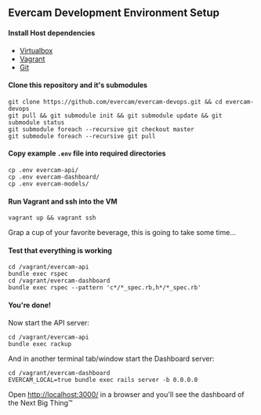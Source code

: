 ## Evercam Development Environment Setup

#### Install Host dependencies

* [Virtualbox](https://www.virtualbox.org/wiki/Downloads)
* [Vagrant](http://www.vagrantup.com/downloads.html)
* [Git](http://git-scm.com/downloads)

#### Clone this repository and it's submodules

```
git clone https://github.com/evercam/evercam-devops.git && cd evercam-devops
git pull && git submodule init && git submodule update && git submodule status
git submodule foreach --recursive git checkout master
git submodule foreach --recursive git pull
```

#### Copy example `.env` file into required directories

```
cp .env evercam-api/
cp .env evercam-dashboard/
cp .env evercam-models/
```

#### Run Vagrant and ssh into the VM

```
vagrant up && vagrant ssh
```

Grap a cup of your favorite beverage, this is going to take some time...

#### Test that everything is working

```
cd /vagrant/evercam-api
bundle exec rspec
cd /vagrant/evercam-dashboard
bundle exec rspec --pattern 'c*/*_spec.rb,h*/*_spec.rb'
```

#### You're done!

Now start the API server:

```
cd /vagrant/evercam-api
bundle exec rackup
```

And in another terminal tab/window start the Dashboard server:

```
cd /vagrant/evercam-dashboard
EVERCAM_LOCAL=true bundle exec rails server -b 0.0.0.0
```

Open [http://localhost:3000/](http://localhost:3000/) in a browser and you'll see the dashboard of the Next Big Thing&trade;

